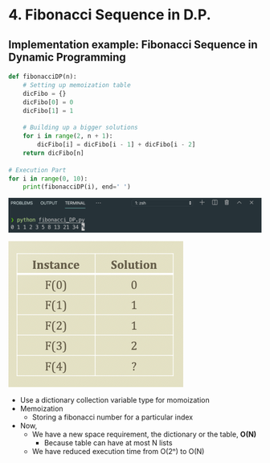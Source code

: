 # 4. Fibonacci Sequence in D.P.

## Implementation example: Fibonacci Sequence in Dynamic Programming

```python
def fibonacciDP(n):
    # Setting up memoization table
    dicFibo = {}
    dicFibo[0] = 0
    dicFibo[1] = 1
    
    # Building up a bigger solutions
    for i in range(2, n + 1):
        dicFibo[i] = dicFibo[i - 1] + dicFibo[i - 2]
    return dicFibo[n]
    
# Execution Part
for i in range(0, 10):
    print(fibonacciDP(i), end=' ')
```

![](.gitbook/assets/image%20%287%29.png)

![](.gitbook/assets/image%20%282%29.png)

* Use a dictionary collection variable type for momoization 
* Memoization
  * Storing a fibonacci number for a particular index
* Now,
  * We have a new space requirement, the dictionary or the table, **O\(N\)**
    * Because table can have at most N lists
  * We have reduced execution time from O\(2ⁿ\) to O\(N\)

